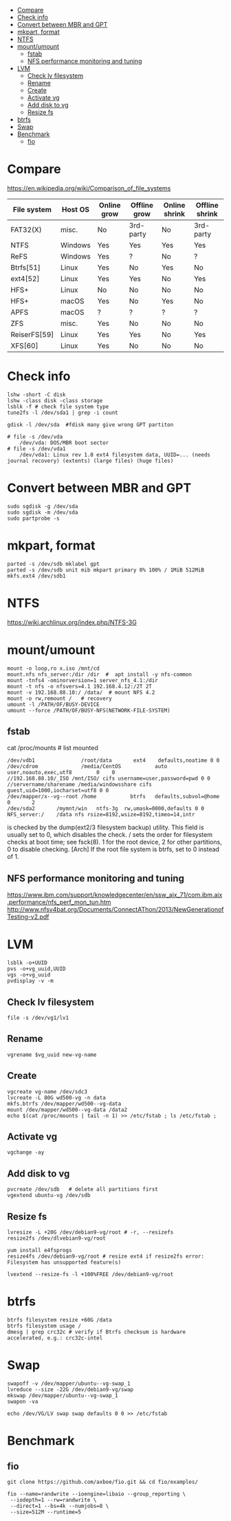 <!-- TOC -->

- [Compare](#compare)
- [Check info](#check-info)
- [Convert between MBR and GPT](#convert-between-mbr-and-gpt)
- [mkpart, format](#mkpart-format)
- [NTFS](#ntfs)
- [mount/umount](#mountumount)
    - [fstab](#fstab)
    - [NFS performance monitoring and tuning](#nfs-performance-monitoring-and-tuning)
- [LVM](#lvm)
    - [Check lv filesystem](#check-lv-filesystem)
    - [Rename](#rename)
    - [Create](#create)
    - [Activate vg](#activate-vg)
    - [Add disk to vg](#add-disk-to-vg)
    - [Resize fs](#resize-fs)
- [btrfs](#btrfs)
- [Swap](#swap)
- [Benchmark](#benchmark)
    - [fio](#fio)

<!-- /TOC -->

# Compare
https://en.wikipedia.org/wiki/Comparison_of_file_systems

|File system|Host OS|Online grow|Offline grow|Online shrink|Offline shrink|
|---|---|---|---|---|---|
|FAT32(X)|misc.|No|3rd-party|No|3rd-party|
|NTFS|Windows|Yes|Yes|Yes|Yes|
|ReFS|Windows|Yes|?|No|?|
|Btrfs[51]|Linux|Yes|No|Yes|No|
|ext4[52]|Linux|Yes|Yes|No|Yes|
|HFS+|Linux|No|No|No|No|
|HFS+|macOS|Yes|No|Yes|No|
|APFS|macOS|?|?|?|?|
|ZFS|misc.|Yes|No|No|No|
|ReiserFS[59]|Linux|Yes|Yes|No|Yes|
|XFS[60]|Linux|Yes|No|No|No|

# Check info
    lshw -short -C disk
    lshw -class disk -class storage
    lsblk -f # check file system type
    tune2fs -l /dev/sda1 | grep -i count

    gdisk -l /dev/sda  #fdisk many give wrong GPT partiton

    # file -s /dev/vda
        /dev/vda: DOS/MBR boot sector
    # file -s /dev/vda1
        /dev/vda1: Linux rev 1.0 ext4 filesystem data, UUID=... (needs journal recovery) (extents) (large files) (huge files)

# Convert between MBR and GPT
    sudo sgdisk -g /dev/sda
    sudo sgdisk -m /dev/sda
    sudo partprobe -s

# mkpart, format
    parted -s /dev/sdb mklabel gpt
    parted -s /dev/sdb unit mib mkpart primary 0% 100% / 1MiB 512MiB
    mkfs.ext4 /dev/sdb1

# NTFS
https://wiki.archlinux.org/index.php/NTFS-3G

# mount/umount
    mount -o loop,ro x.iso /mnt/cd
    mount.nfs nfs_server:/dir /dir  #  apt install -y nfs-common
    mount -tnfs4 -ominorversion=1 server_nfs_4.1:/dir
    mount -t nfs -o nfsvers=4.1 192.168.4.12:/2T 2T
    mount -v 192.168.88.10:/ /data/  # mount NFS 4.2
    mount -o rw,remount /   # recovery
    umount -l /PATH/OF/BUSY-DEVICE
    umount --force /PATH/OF/BUSY-NFS(NETWORK-FILE-SYSTEM)

## fstab
cat /proc/mounts    # list mounted

    /dev/vdb1               /root/data       ext4    defaults,noatime 0 0
    /dev/cdrom              /media/CentOS           auto    user,noauto,exec,utf8        0    0
    //192.168.88.10/_ISO /mnt/ISO/ cifs username=user,password=pwd 0 0
    //servername/sharename /media/windowsshare cifs guest,uid=1000,iocharset=utf8 0 0
    /dev/mapper/x--vg--root /home           btrfs   defaults,subvol=@home 0       2
    /dev/sda2       /mymnt/win   ntfs-3g  rw,umask=0000,defaults 0 0
    NFS_server:/    /data nfs rsize=8192,wsize=8192,timeo=14,intr

<dump> is checked by the dump(ext2/3 filesystem backup) utility. This field is usually set to 0, which disables the check.
<fsck>/<pass> sets the order for filesystem checks at boot time; see fsck(8). 
1 for the root device, 2 for other partitions, 0 to disable checking. 
[Arch] If the root file system is btrfs, set to 0 instead of 1.

## NFS performance monitoring and tuning
https://www.ibm.com/support/knowledgecenter/en/ssw_aix_71/com.ibm.aix.performance/nfs_perf_mon_tun.htm  
http://www.nfsv4bat.org/Documents/ConnectAThon/2013/NewGenerationofTesting-v2.pdf

# LVM

    lsblk -o+UUID
    pvs -o+vg_uuid,UUID
    vgs -o+vg_uuid  
    pvdisplay -v -m

## Check lv filesystem
    file -s /dev/vg1/lv1

## Rename
    vgrename $vg_uuid new-vg-name

## Create
    vgcreate vg-name /dev/sdc3
    lvcreate -L 80G wd500-vg -n data
    mkfs.btrfs /dev/mapper/wd500--vg-data
    mount /dev/mapper/wd500--vg-data /data2
    echo $(cat /proc/mounts | tail -n 1) >> /etc/fstab ; ls /etc/fstab ;

## Activate vg
    vgchange -ay

## Add disk to vg
    pvcreate /dev/sdb   # delete all partitions first
    vgextend ubuntu-vg /dev/sdb

## Resize fs

    lvresize -L +20G /dev/debian9-vg/root # -r, --resizefs
    resize2fs /dev/dlvebian9-vg/root

    yum install e4fsprogs
    resize4fs /dev/debian9-vg/root # resize ext4 if resize2fs error: Filesystem has unsupported feature(s)

    lvextend --resize-fs -l +100%FREE /dev/debian9-vg/root 

# btrfs
    btrfs filesystem resize +60G /data
    btrfs filesystem usage /
    dmesg | grep crc32c # verify if Btrfs checksum is hardware accelerated, e.g.: crc32c-intel

# Swap
    swapoff -v /dev/mapper/ubuntu--vg-swap_1
    lvreduce --size -22G /dev/debian9-vg/swap
    mkswap /dev/mapper/ubuntu--vg-swap_1
    swapon -va

    echo /dev/VG/LV swap swap defaults 0 0 >> /etc/fstab

# Benchmark
## fio

    git clone https://github.com/axboe/fio.git && cd fio/examples/

    fio --name=randwrite --ioengine=libaio --group_reporting \
     --iodepth=1 --rw=randwrite \
     --direct=1 --bs=4k --numjobs=8 \
     --size=512M --runtime=5